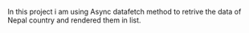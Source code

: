 In this project i am using Async datafetch method to retrive the data of Nepal country and rendered them in list.
